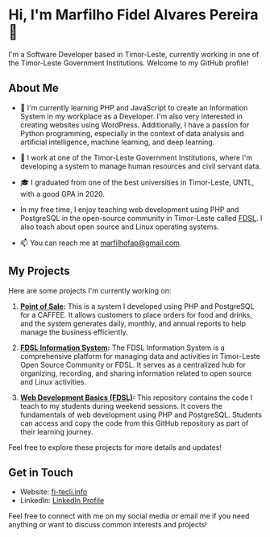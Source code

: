 # Hi, I'm Marfilho Fidel Alvares Pereira 👋

I'm a Software Developer based in Timor-Leste, currently working in one of the Timor-Leste Government Institutions. Welcome to my GitHub profile!

## About Me

- 🌱 I'm currently learning PHP and JavaScript to create an Information System in my workplace as a Developer. I'm also very interested in creating websites using WordPress. Additionally, I have a passion for Python programming, especially in the context of data analysis and artificial intelligence, machine learning, and deep learning.

- 💼 I work at one of the Timor-Leste Government Institutions, where I'm developing a system to manage human resources and civil servant data.

- 🎓 I graduated from one of the best universities in Timor-Leste, UNTL, with a good GPA in 2020.

- In my free time, I enjoy teaching web development using PHP and PostgreSQL in the open-source community in Timor-Leste called [FDSL](https://www.fdsl.tl/). I also teach about open source and Linux operating systems.

- 📫 You can reach me at [marfilhofap@gmail.com](mailto:marfilhofap@gmail.com).

## My Projects

Here are some projects I'm currently working on:

1. **[Point of Sale](https://github.com/marfilhofap/Point-of-Sale):** This is a system I developed using PHP and PostgreSQL for a CAFFEE. It allows customers to place orders for food and drinks, and the system generates daily, monthly, and annual reports to help manage the business efficiently.

2. **[FDSL Information System](https://github.com/marfilhofap/FDSL):** The FDSL Information System is a comprehensive platform for managing data and activities in Timor-Leste Open Source Community or FDSL. It serves as a centralized hub for organizing, recording, and sharing information related to open source and Linux activities.

3. **[Web Development Basics (FDSL)](https://github.com/marfilhofap/WEB-DEVELOPMENT):** This repository contains the code I teach to my students during weekend sessions. It covers the fundamentals of web development using PHP and PostgreSQL. Students can access and copy the code from this GitHub repository as part of their learning journey.

Feel free to explore these projects for more details and updates!

## Get in Touch

- Website: [fi-tecli.info](https://fi-tecli.info/)
- LinkedIn: [LinkedIn Profile](https://www.linkedin.com/in/marfilho-fidel-alvares-pereira/)

Feel free to connect with me on my social media or email me if you need anything or want to discuss common interests and projects!

<!--- Feel free to add more sections and customize the content as you see fit. --->
